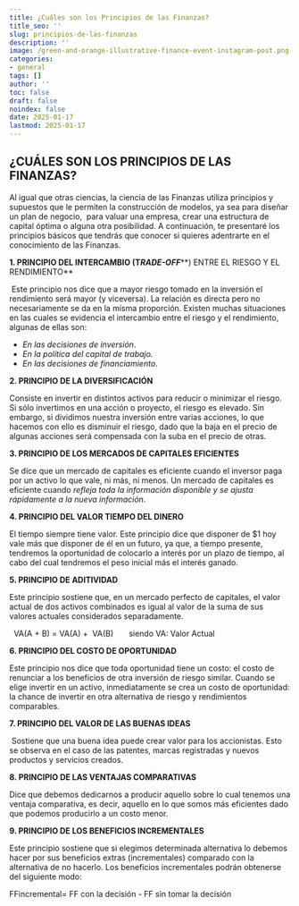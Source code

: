 ```yaml
---
title: ¿Cuáles son los Principios de las Finanzas?
title_seo: ''
slug: principios-de-las-finanzas
description: ''
image: /green-and-orange-illustrative-finance-event-instagram-post.png
categories:
- general
tags: []
author: ''
toc: false
draft: false
noindex: false
date: 2025-01-17
lastmod: 2025-01-17
---
```

## **¿CUÁLES SON LOS PRINCIPIOS DE LAS FINANZAS?**

Al igual que otras ciencias, la ciencia de las Finanzas utiliza principios y supuestos que le permiten la construcción de modelos, ya sea para diseñar un plan de negocio,  para valuar una empresa, crear una estructura de capital óptima o alguna otra posibilidad. A continuación, te presentaré los principios básicos que tendrás que conocer si quieres adentrarte en el conocimiento de las Finanzas. 


**1. PRINCIPIO DEL INTERCAMBIO (T*****RADE-OFF*****) ENTRE EL RIESGO Y EL RENDIMIENTO**

 Este principio nos dice que a mayor riesgo tomado en la inversión el rendimiento será mayor (y viceversa). La relación es directa pero no necesariamente se da en la misma proporción. Existen muchas situaciones en las cuales se evidencia el intercambio entre el riesgo y el rendimiento, algunas de ellas son:

- _En las decisiones de inversión_.
- _En la política del capital de trabajo._
- _En las decisiones de financiamiento_. 





**2. PRINCIPIO DE LA DIVERSIFICACIÓN** 

Consiste en invertir en distintos activos para reducir o minimizar el riesgo. Si sólo invertimos en una acción o proyecto, el riesgo es elevado. Sin embargo, si dividimos nuestra inversión entre varias acciones, lo que hacemos con ello es disminuir el riesgo, dado que la baja en el precio de algunas acciones será compensada con la suba en el precio de otras. 





**3. PRINCIPIO DE LOS MERCADOS DE CAPITALES EFICIENTES** 

Se dice que un mercado de capitales es eficiente cuando el inversor paga por un activo lo que vale, ni más, ni menos. Un mercado de capitales es eficiente cuando _refleja toda la información disponible y se ajusta rápidamente a la nueva información_. 





**4. PRINCIPIO DEL VALOR TIEMPO DEL DINERO** 

El tiempo siempre tiene valor. Este principio dice que disponer de $1 hoy vale más que disponer de él en un futuro, ya que, a tiempo presente, tendremos la oportunidad de colocarlo a interés por un plazo de tiempo, al cabo del cual tendremos el peso inicial más el interés ganado. 





**5. PRINCIPIO DE ADITIVIDAD** 

Este principio sostiene que, en un mercado perfecto de capitales, el valor actual de dos activos combinados es igual al valor de la suma de sus valores actuales considerados separadamente. 

  VA(A + B) = VA(A) +  VA(B)       siendo VA: Valor Actual 





**6. PRINCIPIO DEL COSTO DE OPORTUNIDAD** 

Este principio nos dice que toda oportunidad tiene un costo: el costo de renunciar a los beneficios de otra inversión de riesgo similar. Cuando se elige invertir en un activo, inmediatamente se crea un costo de oportunidad: la chance de invertir en otra alternativa de riesgo y rendimientos comparables. 





**7. PRINCIPIO DEL VALOR DE LAS BUENAS IDEAS**

 Sostiene que una buena idea puede crear valor para los accionistas. Esto se observa en el caso de las patentes, marcas registradas y nuevos productos y servicios creados. 





**8. PRINCIPIO DE LAS VENTAJAS COMPARATIVAS** 

Dice que debemos dedicarnos a producir aquello sobre lo cual tenemos una ventaja comparativa, es decir, aquello en lo que somos más eficientes dado que podemos producirlo a un costo menor. 





**9. PRINCIPIO DE LOS BENEFICIOS INCREMENTALES** 

Este principio sostiene que si elegimos determinada alternativa lo debemos hacer por sus beneficios extras (incrementales) comparado con la alternativa de no hacerlo. Los beneficios incrementales podrán obtenerse del siguiente modo:

FFincremental= FF con la decisión - FF sin tomar la decisión




